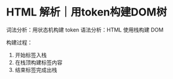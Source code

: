 # HTML 解析｜用token构建DOM树

词法分析：用状态机构建 token 
语法分析：HTML 使用栈构建 DOM

构建过程：
1. 开始标签入栈
2. 在栈顶构建标签内容
3. 结束标签完成出栈




